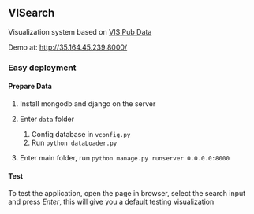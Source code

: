 ## VISearch
Visualization system based on [VIS Pub Data](http://www.vispubdata.org/site/vispubdata/)

Demo at: http://35.164.45.239:8000/

### Easy deployment
#### Prepare Data
1. Install mongodb and django on the server
1. Enter `data` folder
    1. Config database in `vconfig.py`
    1. Run `python dataLoader.py`

1. Enter main folder, run `python manage.py runserver 0.0.0.0:8000`

#### Test
To test the application, open the page in browser, select the search input and press *Enter*, this will give you a default testing visualization
